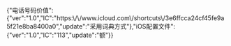 
<html>
<head>
<meta charset="utf-8">
<style>

h1 { display:none; }

</style>
</head>

<body>
<p>{"电话号码价值":{"ver":"1.0","IC":"https:\/\/www.icloud.com\/shortcuts\/3e6ffcca24cf45fe9a5f21e8ba8400a0","update":"采用词典方式"},"iOS配置文件":{"ver":"1.0","IC":"113","update":"额"}}</p>
</body>
</html>
